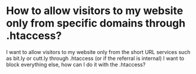 
# How to allow visitors to my website only from specific domains through .htaccess?

I want to allow visitors to my website only from the short URL services such as bit.ly or cutt.ly through .htaccess (or if the referral is internal)
I want to block everything else, how can I do it with the .htaccess?

        